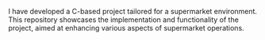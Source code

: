I have developed a C-based project tailored for a supermarket environment. This repository showcases the implementation and functionality of the project, aimed at enhancing various aspects of supermarket operations.
